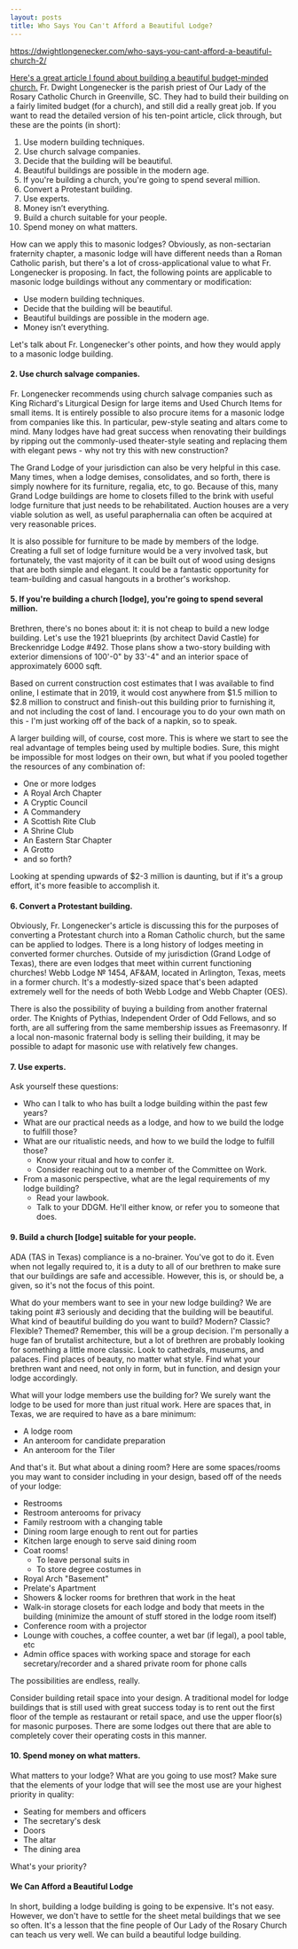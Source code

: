 ```yaml
---
layout: posts
title: Who Says You Can't Afford a Beautiful Lodge?
---
```


https://dwightlongenecker.com/who-says-you-cant-afford-a-beautiful-church-2/

[Here's a great article I found about building a beautiful budget-minded church.](https://dwightlongenecker.com/who-says-you-cant-afford-a-beautiful-church-2/) Fr. Dwight Longenecker is the parish priest of Our Lady of the Rosary Catholic Church in Greenville, SC. They had to build their building on a fairly limited budget (for a church), and still did a really great job. If you want to read the detailed version of his ten-point article, click through, but these are the points (in short):

1. Use modern building techniques.
2. Use church salvage companies.
3. Decide that the building will be beautiful.
4. Beautiful buildings are possible in the modern age.
5. If you're building a church, you're going to spend several million.
6. Convert a Protestant building.
7. Use experts.
8. Money isn’t everything.
9. Build a church suitable for your people.
10. Spend money on what matters.

How can we apply this to masonic lodges? Obviously, as non-sectarian fraternity chapter, a masonic lodge will have different needs than a Roman Catholic parish, but there's a lot of cross-applicational value to what Fr. Longenecker is proposing. In fact, the following points are applicable to masonic lodge buildings without any commentary or modification:

* Use modern building techniques.
* Decide that the building will be beautiful.
* Beautiful buildings are possible in the modern age.
* Money isn’t everything.

Let's talk about Fr. Longenecker's other points, and how they would apply to a masonic lodge building.

#### 2. Use church salvage companies.

Fr. Longenecker recommends using church salvage companies such as King Richard's Liturgical Design for large items and Used Church Items for small items. It is entirely possible to also procure items for a masonic lodge from companies like this. In particular, pew-style seating and altars come to mind. Many lodges have had great success when renovating their buildings by ripping out the commonly-used theater-style seating and replacing them with elegant pews - why not try this with new construction?

The Grand Lodge of your jurisdiction can also be very helpful in this case. Many times, when a lodge demises, consolidates, and so forth, there is simply nowhere for its furniture, regalia, etc, to go. Because of this, many Grand Lodge buildings are home to closets filled to the brink with useful lodge furniture that just needs to be rehabilitated. Auction houses are a very viable solution as well, as useful paraphernalia can often be acquired at very reasonable prices.

It is also possible for furniture to be made by members of the lodge. Creating a full set of lodge furniture would be a very involved task, but fortunately, the vast majority of it can be built out of wood using designs that are both simple and elegant. It could be a fantastic opportunity for team-building and casual hangouts in a brother's workshop.

#### 5. If you're building a church [lodge], you're going to spend several million.

Brethren, there's no bones about it: it is not cheap to build a new lodge building. Let's use the 1921 blueprints (by architect David Castle) for Breckenridge Lodge #492. Those plans show a two-story building with exterior dimensions of 100'-0" by 33'-4" and an interior space of approximately 6000 sqft.

Based on current construction cost estimates that I was available to find online, I estimate that in 2019, it would cost anywhere from $1.5 million to $2.8 million to construct and finish-out this building prior to furnishing it, and not including the cost of land. I encourage you to do your own math on this - I'm just working off of the back of a napkin, so to speak.

A larger building will, of course, cost more. This is where we start to see the real advantage of temples being used by multiple bodies. Sure, this might be impossible for most lodges on their own, but what if you pooled together the resources of any combination of:

* One or more lodges
* A Royal Arch Chapter
* A Cryptic Council
* A Commandery
* A Scottish Rite Club
* A Shrine Club
* An Eastern Star Chapter
* A Grotto
* and so forth?

Looking at spending upwards of $2-3 million is daunting, but if it's a group effort, it's more feasible to accomplish it.

#### 6. Convert a Protestant building.

Obviously, Fr. Longenecker's article is discussing this for the purposes of converting a Protestant church into a Roman Catholic church, but the same can be applied to lodges. There is a long history of lodges meeting in converted former churches. Outside of my jurisdiction (Grand Lodge of Texas), there are even lodges that meet within current functioning churches! Webb Lodge № 1454, AF&AM, located in Arlington, Texas, meets in a former church. It's a modestly-sized space that's been adapted extremely well for the needs of both Webb Lodge and Webb Chapter (OES). 

There is also the possibility of buying a building from another fraternal order. The Knights of Pythias, Independent Order of Odd Fellows, and so forth, are all suffering from the same membership issues as Freemasonry. If a local non-masonic fraternal body is selling their building, it may be possible to adapt for masonic use with relatively few changes.

#### 7. Use experts.

Ask yourself these questions:

* Who can I talk to who has built a lodge building within the past few years?
* What are our practical needs as a lodge, and how to we build the lodge to fulfill those?
* What are our ritualistic needs, and how to we build the lodge to fulfill those?
	* Know your ritual and how to confer it.
	* Consider reaching out to a member of the Committee on Work.
* From a masonic perspective, what are the legal requirements of my lodge building?
	* Read your lawbook.
	* Talk to your DDGM. He'll either know, or refer you to someone that does.

#### 9. Build a church [lodge] suitable for your people.

ADA (TAS in Texas) compliance is a no-brainer. You've got to do it. Even when not legally required to, it is a duty to all of our brethren to make sure that our buildings are safe and accessible. However, this is, or should be, a given, so it's not the focus of this point.

What do your members want to see in your new lodge building? We are taking point #3 seriously and deciding that the building will be beautiful. What kind of beautiful building do you want to build? Modern? Classic? Flexible? Themed? Remember, this will be a group decision. I'm personally a huge fan of brutalist architecture, but a lot of brethren are probably looking for something a little more classic. Look to cathedrals, museums, and palaces. Find places of beauty, no matter what style. Find what your brethren want and need, not only in form, but in function, and design your lodge accordingly. 

What will your lodge members use the building for? We surely want the lodge to be used for more than just ritual work. Here are spaces that, in Texas, we are required to have as a bare minimum:

* A lodge room
* An anteroom for candidate preparation
* An anteroom for the Tiler 

And that's it. But what about a dining room? Here are some spaces/rooms you may want to consider including in your design, based off of the needs of your lodge:

* Restrooms
* Restroom anterooms for privacy
* Family restroom with a changing table
* Dining room large enough to rent out for parties
* Kitchen large enough to serve said dining room
* Coat rooms!
	* To leave personal suits in
	* To store degree costumes in
* Royal Arch "Basement"
* Prelate's Apartment
* Showers & locker rooms for brethren that work in the heat
* Walk-in storage closets for each lodge and body that meets in the building (minimize the amount of stuff stored in the lodge room itself)
* Conference room with a projector
* Lounge with couches, a coffee counter, a wet bar (if legal), a pool table, etc
* Admin office spaces with working space and storage for each secretary/recorder and a shared private room for phone calls

The possibilities are endless, really.

Consider building retail space into your design. A traditional model for lodge buildings that is still used with great success today is to rent out the first floor of the temple as restaurant or retail space, and use the upper floor(s) for masonic purposes. There are some lodges out there that are able to completely cover their operating costs in this manner.

#### 10. Spend money on what matters.

What matters to your lodge? What are you going to use most? Make sure that the elements of your lodge that will see the most use are your highest priority in quality:

* Seating for members and officers
* The secretary's desk
* Doors
* The altar
* The dining area

What's your priority?

#### We Can Afford a Beautiful Lodge

In short, building a lodge building is going to be expensive. It's not easy. However, we don't have to settle for the sheet metal buildings that we see so often. It's a lesson that the fine people of Our Lady of the Rosary Church can teach us very well. We can build a beautiful lodge building.